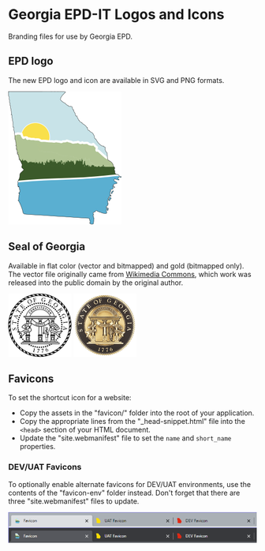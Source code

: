 # Georgia EPD-IT Logos and Icons

Branding files for use by Georgia EPD.

## EPD logo

The new EPD logo and icon are available in SVG and PNG formats.

![](epd-icon/epd-icon.svg)

## Seal of Georgia 

Available in flat color (vector and bitmapped) and  gold (bitmapped only). The vector file originally came from [Wikimedia Commons](https://commons.wikimedia.org/wiki/File:Seal_of_Georgia.svg), which work was released into the public domain by the original author.

![Georgia seal in white](georgia-seal/White/Seal_of_Georgia_white_128x128.png)
![Georgia seal in gold](georgia-seal/Gold/Seal_of_Georgia_gold_128x128x32.png)

## Favicons

To set the shortcut icon for a website:

* Copy the assets in the "favicon/" folder into the root of your application. 
* Copy the appropriate lines from the "_head-snippet.html" file into the `<head>` section of your HTML document.
* Update the "site.webmanifest" file to set the `name` and `short_name` properties.

### DEV/UAT Favicons

To optionally enable alternate favicons for DEV/UAT environments, use the contents of the "favicon-env" folder instead. Don't forget that there are three "site.webmanifest" files to update.

![Favicon examples](favicon-examples.png)
